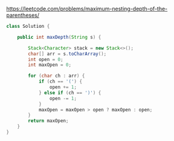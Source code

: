 https://leetcode.com/problems/maximum-nesting-depth-of-the-parentheses/

```java
class Solution {

    public int maxDepth(String s) {

        Stack<Character> stack = new Stack<>();
        char[] arr = s.toCharArray();
        int open = 0;
        int maxOpen = 0;

        for (char ch : arr) {
            if (ch == '(') {
                open += 1;
            } else if (ch == ')') {
                open -= 1;
            }
            maxOpen = maxOpen > open ? maxOpen : open;
        }
        return maxOpen;
    }
}
```
